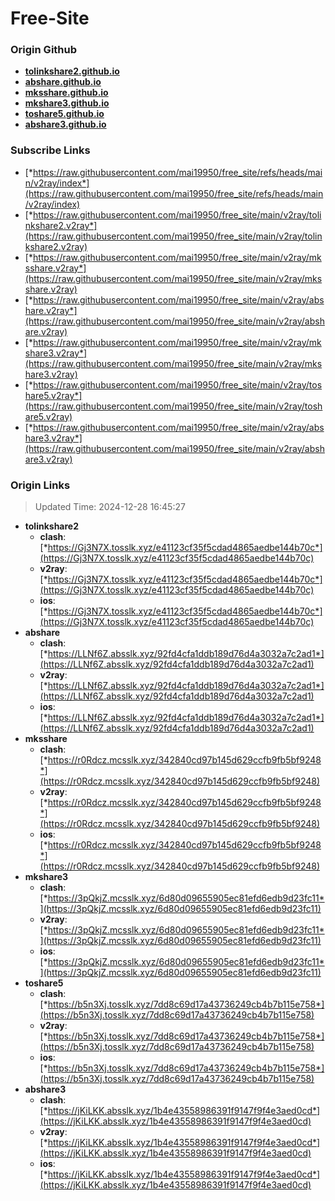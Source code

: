 # Free-Site

### Origin Github

- [**tolinkshare2.github.io**](https://github.com/tolinkshare2/tolinkshare2.github.io)
- [**abshare.github.io**](https://github.com/abshare/abshare.github.io)
- [**mksshare.github.io**](https://github.com/mksshare/mksshare.github.io)
- [**mkshare3.github.io**](https://github.com/mkshare3/mkshare3.github.io)
- [**toshare5.github.io**](https://github.com/toshare5/toshare5.github.io)
- [**abshare3.github.io**](https://github.com/abshare3/abshare3.github.io)

### Subscribe Links

- [*https://raw.githubusercontent.com/mai19950/free_site/refs/heads/main/v2ray/index*](https://raw.githubusercontent.com/mai19950/free_site/refs/heads/main/v2ray/index)
- [*https://raw.githubusercontent.com/mai19950/free_site/main/v2ray/tolinkshare2.v2ray*](https://raw.githubusercontent.com/mai19950/free_site/main/v2ray/tolinkshare2.v2ray)
- [*https://raw.githubusercontent.com/mai19950/free_site/main/v2ray/mksshare.v2ray*](https://raw.githubusercontent.com/mai19950/free_site/main/v2ray/mksshare.v2ray)
- [*https://raw.githubusercontent.com/mai19950/free_site/main/v2ray/abshare.v2ray*](https://raw.githubusercontent.com/mai19950/free_site/main/v2ray/abshare.v2ray)
- [*https://raw.githubusercontent.com/mai19950/free_site/main/v2ray/mkshare3.v2ray*](https://raw.githubusercontent.com/mai19950/free_site/main/v2ray/mkshare3.v2ray)
- [*https://raw.githubusercontent.com/mai19950/free_site/main/v2ray/toshare5.v2ray*](https://raw.githubusercontent.com/mai19950/free_site/main/v2ray/toshare5.v2ray)
- [*https://raw.githubusercontent.com/mai19950/free_site/main/v2ray/abshare3.v2ray*](https://raw.githubusercontent.com/mai19950/free_site/main/v2ray/abshare3.v2ray)

### Origin Links

> Updated Time: 2024-12-28 16:45:27

- **tolinkshare2**
  - **clash**: [*https://Gj3N7X.tosslk.xyz/e41123cf35f5cdad4865aedbe144b70c*](https://Gj3N7X.tosslk.xyz/e41123cf35f5cdad4865aedbe144b70c)
  - **v2ray**: [*https://Gj3N7X.tosslk.xyz/e41123cf35f5cdad4865aedbe144b70c*](https://Gj3N7X.tosslk.xyz/e41123cf35f5cdad4865aedbe144b70c)
  - **ios**: [*https://Gj3N7X.tosslk.xyz/e41123cf35f5cdad4865aedbe144b70c*](https://Gj3N7X.tosslk.xyz/e41123cf35f5cdad4865aedbe144b70c)
- **abshare**
  - **clash**: [*https://LLNf6Z.absslk.xyz/92fd4cfa1ddb189d76d4a3032a7c2ad1*](https://LLNf6Z.absslk.xyz/92fd4cfa1ddb189d76d4a3032a7c2ad1)
  - **v2ray**: [*https://LLNf6Z.absslk.xyz/92fd4cfa1ddb189d76d4a3032a7c2ad1*](https://LLNf6Z.absslk.xyz/92fd4cfa1ddb189d76d4a3032a7c2ad1)
  - **ios**: [*https://LLNf6Z.absslk.xyz/92fd4cfa1ddb189d76d4a3032a7c2ad1*](https://LLNf6Z.absslk.xyz/92fd4cfa1ddb189d76d4a3032a7c2ad1)
- **mksshare**
  - **clash**: [*https://r0Rdcz.mcsslk.xyz/342840cd97b145d629ccfb9fb5bf9248*](https://r0Rdcz.mcsslk.xyz/342840cd97b145d629ccfb9fb5bf9248)
  - **v2ray**: [*https://r0Rdcz.mcsslk.xyz/342840cd97b145d629ccfb9fb5bf9248*](https://r0Rdcz.mcsslk.xyz/342840cd97b145d629ccfb9fb5bf9248)
  - **ios**: [*https://r0Rdcz.mcsslk.xyz/342840cd97b145d629ccfb9fb5bf9248*](https://r0Rdcz.mcsslk.xyz/342840cd97b145d629ccfb9fb5bf9248)
- **mkshare3**
  - **clash**: [*https://3pQkjZ.mcsslk.xyz/6d80d09655905ec81efd6edb9d23fc11*](https://3pQkjZ.mcsslk.xyz/6d80d09655905ec81efd6edb9d23fc11)
  - **v2ray**: [*https://3pQkjZ.mcsslk.xyz/6d80d09655905ec81efd6edb9d23fc11*](https://3pQkjZ.mcsslk.xyz/6d80d09655905ec81efd6edb9d23fc11)
  - **ios**: [*https://3pQkjZ.mcsslk.xyz/6d80d09655905ec81efd6edb9d23fc11*](https://3pQkjZ.mcsslk.xyz/6d80d09655905ec81efd6edb9d23fc11)
- **toshare5**
  - **clash**: [*https://b5n3Xj.tosslk.xyz/7dd8c69d17a43736249cb4b7b115e758*](https://b5n3Xj.tosslk.xyz/7dd8c69d17a43736249cb4b7b115e758)
  - **v2ray**: [*https://b5n3Xj.tosslk.xyz/7dd8c69d17a43736249cb4b7b115e758*](https://b5n3Xj.tosslk.xyz/7dd8c69d17a43736249cb4b7b115e758)
  - **ios**: [*https://b5n3Xj.tosslk.xyz/7dd8c69d17a43736249cb4b7b115e758*](https://b5n3Xj.tosslk.xyz/7dd8c69d17a43736249cb4b7b115e758)
- **abshare3**
  - **clash**: [*https://jKiLKK.absslk.xyz/1b4e43558986391f9147f9f4e3aed0cd*](https://jKiLKK.absslk.xyz/1b4e43558986391f9147f9f4e3aed0cd)
  - **v2ray**: [*https://jKiLKK.absslk.xyz/1b4e43558986391f9147f9f4e3aed0cd*](https://jKiLKK.absslk.xyz/1b4e43558986391f9147f9f4e3aed0cd)
  - **ios**: [*https://jKiLKK.absslk.xyz/1b4e43558986391f9147f9f4e3aed0cd*](https://jKiLKK.absslk.xyz/1b4e43558986391f9147f9f4e3aed0cd)
